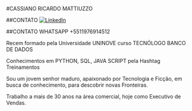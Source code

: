 #CASSIANO RICARDO MATTIUZZO

##CONTATO
[![LinkedIn](https://img.shields.io/badge/LinkedIn-000?style=for-the-badge&logo=linkedin&logoColor=0E76A8)](https://www.linkedin.com/in/CassianoRicardoMattiuzzo/)

##CONTATO
WHATSAPP +5511976914512

Recem formado pela Universidade UNINOVE curso TECNÓLOGO BANCO DE DADOS

Conhecimentos em PYTHON, SQL, JAVA SCRIPT pela Hashtag Treinamentos
 
Sou um jovem senhor maduro, apaixonado por Tecnologia e Ficção, em busca de conhecimento, para descobrir novas Fronteiras.

Trabalho a mais de 30 anos na área comercial, hoje como Executivo de Vendas.
